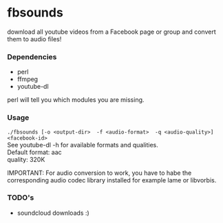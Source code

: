 fbsounds
========

download all youtube videos from a Facebook page or group and convert them to audio files!

### Dependencies  
- perl  
- ffmpeg  
- youtube-dl

perl will tell you which modules you are missing.

### Usage  

`./fbsounds [-o <output-dir>  -f <audio-format>  -q <audio-quality>] <facebook-id>`  
See youtube-dl -h for available formats and qualities.  
Default format: aac  
       quality: 320K

IMPORTANT: For audio conversion to work, you have to habe the corresponding audio codec library installed for example lame or libvorbis.

### TODO's  
  
- soundcloud downloads :)
